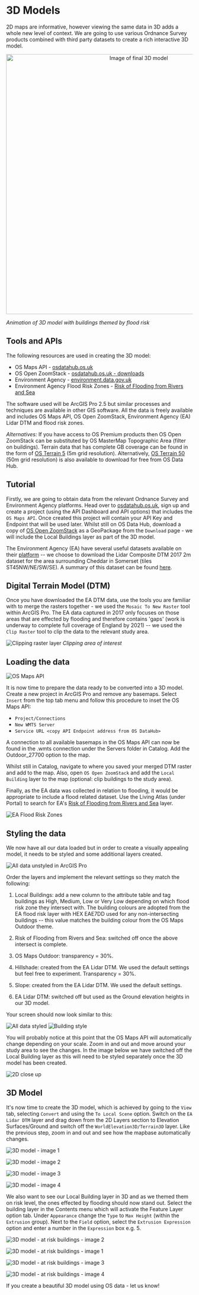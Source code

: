 3D Models
=========

2D maps are informative, however viewing the same data in 3D adds a
whole new level of context. We are going to use various Ordnance Survey
products combined with third party datasets to create a rich interactive
3D model.

<p align="center">
  <img width="700" src="./media/image1.png" alt="Image of final 3D model">
  
  <em>Animation of 3D model with buildings themed by flood risk</em>  
</p>

Tools and APIs
----

The following resources are used in creating the 3D model: 

- OS Maps API - [osdatahub.os.uk](https://osdatahub.os.uk/)
- OS Open ZoomStack - [osdatahub.os.uk - downloads](https://osdatahub.os.uk/downloads/OpenZoomstack)
- Environment Agency - [environment.data.gov.uk](https://environment.data.gov.uk/DefraDataDownload/?Mode=survey)
- Environment Agency Flood Risk Zones - [Risk of Flooding from Rivers and Sea](https://environment.data.gov.uk/arcgis/rest/services/EA/RiskOfFloodingFromRiversAndSea/MapServer)

The software used will be ArcGIS Pro 2.5 but similar processes and
techniques are available in other GIS software. All the data is freely
available and includes OS Maps API, OS Open ZoomStack, Environment
Agency (EA) Lidar DTM and flood risk zones.

*Alternatives:* If you have access to OS Premium products then OS Open
ZoomStack can be substituted by OS MasterMap Topographic Area (filter on
buildings). Terrain data that has complete GB coverage can be found in
the form of [OS Terrain
5](https://www.ordnancesurvey.co.uk/business-government/products/terrain-5)
(5m grid resolution). Alternatively, [OS Terrain
50](https://osdatahub.os.uk/downloads/Terrain50) (50m grid resolution)
is also available to download for free from OS Data Hub.

Tutorial 
----

Firstly, we are going to obtain data from the relevant Ordnance Survey
and Environment Agency platforms. Head over to
[osdatahub.os.uk](https://osdatahub.os.uk/), sign up and create a
project (using the API Dashboard and API options) that includes the `OS
Maps API`. Once created this project will contain your API Key and
Endpoint that will be used later. Whilst still on OS Data Hub, download
a copy of [OS Open
ZoomStack](https://osdatahub.os.uk/downloads/OpenZoomstack) as a
GeoPackage from the `Download` page - we will include the Local Buildings
layer as part of the 3D model.

The Environment Agency (EA) have several useful datasets available on
their
[platform](https://environment.data.gov.uk/DefraDataDownload/?Mode=survey)
-- we choose to download the Lidar Composite DTM 2017 2m dataset for the
area surrounding Cheddar in Somerset (tiles ST45NW/NE/SW/SE). A summary
of this dataset can be found
[here](https://data.gov.uk/dataset/fba12e80-519f-4be2-806f-41be9e26ab96/lidar-composite-dsm-2017-2m).

Digital Terrain Model (DTM)
---------------------------

Once you have downloaded the EA DTM data, use the tools you are familiar
with to merge the rasters together - we used the `Mosaic To New Raster`
tool within ArcGIS Pro. The EA data captured in 2017 only focuses on
those areas that are effected by flooding and therefore contains 'gaps'
(work is underway to complete full coverage of England by 2021) -- we
used the `Clip Raster` tool to clip the data to the relevant study area.

![Clipping raster layer](./media/image2.jpg)
*Clipping area of interest*

Loading the data
----------------
![OS Maps API](./media/image3.PNG)

It is now time to prepare the data ready to be converted into a 3D
model. Create a new project in ArcGIS Pro and remove any
basemaps. Select `Insert` from the top tab menu and follow this procedure
to inset the OS Maps API:

-   `Project/Connections`
-   `New WMTS Server`
-   `Service URL <copy API Endpoint address from OS DataHub>`

A connection to all available basemaps in the OS Maps API can now be
found in the .wmts connection under the Servers folder in Catalog. Add
the Outdoor\_27700 option to the map.

Whilst still in Catalog, navigate to where you saved your merged DTM
raster and add to the map. Also, open `OS Open ZoomStack` and add the
`Local Building` layer to the map (optional: clip buildings to the study
area).

Finally, as the EA data was collected in relation to flooding, it would
be appropriate to include a flood related dataset. Use the Living Atlas
(under Portal) to search for EA's [Risk of Flooding from Rivers and
Sea](https://environment.data.gov.uk/arcgis/rest/services/EA/RiskOfFloodingFromRiversAndSea/MapServer)
layer.

![EA Flood Risk Zones](./media/image4.PNG "EA Flood Risk Zones")

Styling the data
----------------

We now have all our data loaded but in order to create a visually
appealing model, it needs to be styled and some additional layers
created.

![All data unstyled in ArcGIS Pro](./media/image5.PNG)

Order the layers and implement the relevant settings so they match the
following:

1.  Local Buildings: add a new column to the attribute table and tag
    buildings as High, Medium, Low or Very Low depending on which flood
    risk zone they intersect with. The building colours are adopted from
    the EA flood risk layer with HEX EAE7DD used for any
    non-intersecting buildings -- this value matches the building colour
    from the OS Maps Outdoor theme.

2.  Risk of Flooding from Rivers and Sea: switched off once the above
    intersect is complete.

3.  OS Maps Outdoor: transparency = 30%.

4.  Hillshade: created from the EA Lidar DTM. We used the default
    settings but feel free to experiment. Transparency = 30%.

5.  Slope: created from the EA Lidar DTM. We used the default settings.

6.  EA Lidar DTM: switched off but used as the Ground elevation heights
    in our 3D model.

Your screen should now look similar to this:

![All data styled](./media/image6.PNG)
![Building style](./media/image17.PNG)

You will probably notice at this point that the OS Maps API will
automatically change depending on your scale. Zoom in and out and move
around your study area to see the changes. In the image below we have
switched off the Local Building layer as this will need to be styled
separately once the 3D model has been created.

![2D close up](./media/image7.png)

3D Model
--------

It's now time to create the 3D model, which is achieved by going to the `View`
tab, selecting `Convert` and using the `To Local Scene` option. Switch on
the `EA Lidar DTM` layer and drag down from the 2D Layers section to
Elevation Surfaces/Ground and switch off the `WorldElevation3D/Terrain3D`
layer. Like the previous step, zoom in and out and see how the mapbase
automatically changes.

![3D model - image 1](./media/image8.png)

![3D model - image 2](./media/image9.png)

![3D model - image 3](./media/image10.png)

![3D model - image 4](./media/image11.png)

We also want to see our Local Building layer in 3D and as we themed them
on risk level, the ones effected by flooding should now stand out.
Select the building layer in the Contents menu which will activate the
Feature Layer option tab. Under `Appearance` change the `Type` to `Max Height`
(within the `Extrusion` group). Next to the `Field` option, select the
`Extrusion Expression` option and enter a number in the `Expression` box
e.g. 5.

![3D model - at risk buildings - image 2](./media/image12.png)

![3D model - at risk buildings - image 1](./media/image1.png)

![3D model - at risk buildings - image 3](./media/image15.png)

![3D model - at risk buildings - image 4](./media/image16.png)

If you create a beautiful 3D model using OS data - let us know!
